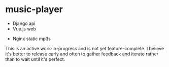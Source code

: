 # music-player
* Django api
* Vue.js web
- Nginx static mp3s

This is an active work-in-progress and is not yet feature-complete. I believe it's better to release early and often to gather feedback and iterate rather than to wait until it's perfect.